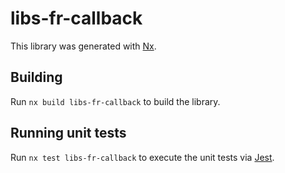 # libs-fr-callback

This library was generated with [Nx](https://nx.dev).

## Building

Run `nx build libs-fr-callback` to build the library.

## Running unit tests

Run `nx test libs-fr-callback` to execute the unit tests via [Jest](https://jestjs.io).
